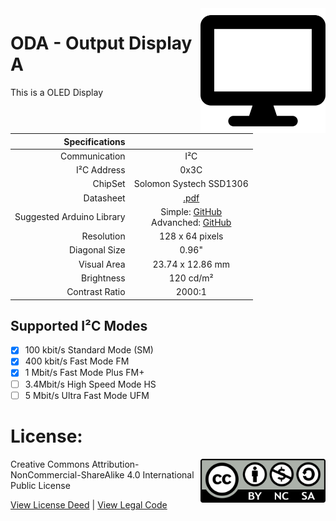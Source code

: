 <img src="assets/ODA.svg" width=200 align="right">

# ODA - Output Display A
This is a OLED Display

| Specifications | |
| --: | :--: |
| Communication | I²C |
| I²C Address | 0x3C |
| ChipSet | Solomon Systech SSD1306|
| Datasheet | [.pdf](https://cdn-shop.adafruit.com/datasheets/SSD1306.pdf) |
| Suggested Arduino Library | Simple:  [GitHub](https://github.com/greiman/SSD1306Ascii)</br>Advanched: [GitHub](https://github.com/ThingPulse/esp8266-oled-ssd1306) |
| Resolution | 128 x 64 pixels |
| Diagonal Size | 0.96" |
| Visual Area | 23.74 x 12.86 mm |
| Brightness | 120 cd/m² |
| Contrast Ratio | 2000:1 |

## Supported I²C Modes
- [x] 100 kbit/s Standard Mode (SM) 
- [x] 400 kbit/s	Fast Mode	FM
- [x] 1 Mbit/s	Fast Mode Plus	FM+
- [ ] 3.4Mbit/s	High Speed Mode	HS
- [ ] 5 Mbit/s	Ultra Fast Mode	UFM

# License: 
<img src="assets/CC-BY-NC-SA.png" width=200 align="right">
Creative Commons Attribution-NonCommercial-ShareAlike 4.0 International Public License

[View License Deed](https://creativecommons.org/licenses/by-nc-sa/4.0/) | [View Legal Code](https://creativecommons.org/licenses/by-nc-sa/4.0/legalcode)
